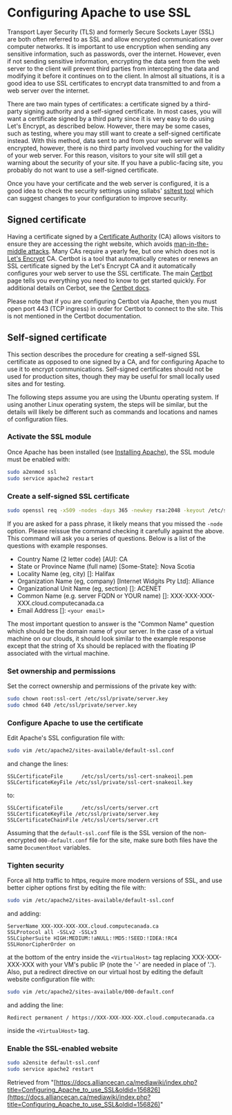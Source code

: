 # Configuring Apache to use SSL

Transport Layer Security (TLS) and formerly Secure Sockets Layer (SSL) are both often referred to as SSL and allow encrypted communications over computer networks. It is important to use encryption when sending any sensitive information, such as passwords, over the internet. However, even if not sending sensitive information, encrypting the data sent from the web server to the client will prevent third parties from intercepting the data and modifying it before it continues on to the client. In almost all situations, it is a good idea to use SSL certificates to encrypt data transmitted to and from a web server over the internet.

There are two main types of certificates: a certificate signed by a third-party signing authority and a self-signed certificate. In most cases, you will want a certificate signed by a third party since it is very easy to do using Let's Encrypt, as described below. However, there may be some cases, such as testing, where you may still want to create a self-signed certificate instead. With this method, data sent to and from your web server will be encrypted, however, there is no third party involved vouching for the validity of your web server. For this reason, visitors to your site will still get a warning about the security of your site. If you have a public-facing site, you probably do not want to use a self-signed certificate.

Once you have your certificate and the web server is configured, it is a good idea to check the security settings using ssllabs' [ssltest tool](https://www.ssllabs.com/ssltest/) which can suggest changes to your configuration to improve security.

## Signed certificate

Having a certificate signed by a [Certificate Authority](https://en.wikipedia.org/wiki/Certificate_authority) (CA) allows visitors to ensure they are accessing the right website, which avoids [man-in-the-middle attacks](https://en.wikipedia.org/wiki/Man-in-the-middle_attack). Many CAs require a yearly fee, but one which does not is [Let's Encrypt](https://letsencrypt.org/) CA. Certbot is a tool that automatically creates or renews an SSL certificate signed by the Let's Encrypt CA and it automatically configures your web server to use the SSL certificate. The main [Certbot](https://certbot.eff.org/) page tells you everything you need to know to get started quickly. For additional details on Cerbot, see the [Certbot docs](https://certbot.eff.org/docs/using.html).

Please note that if you are configuring Certbot via Apache, then you must open port 443 (TCP ingress) in order for Certbot to connect to the site. This is not mentioned in the Certbot documentation.

## Self-signed certificate

This section describes the procedure for creating a self-signed SSL certificate as opposed to one signed by a CA, and for configuring Apache to use it to encrypt communications. Self-signed certificates should not be used for production sites, though they may be useful for small locally used sites and for testing.

The following steps assume you are using the Ubuntu operating system. If using another Linux operating system, the steps will be similar, but the details will likely be different such as commands and locations and names of configuration files.

### Activate the SSL module

Once Apache has been installed (see [Installing Apache](link-to-installing-apache-page)), the SSL module must be enabled with:

```bash
sudo a2enmod ssl
sudo service apache2 restart
```

### Create a self-signed SSL certificate

```bash
sudo openssl req -x509 -nodes -days 365 -newkey rsa:2048 -keyout /etc/ssl/private/server.key -out /etc/ssl/certs/server.crt
```

If you are asked for a pass phrase, it likely means that you missed the `-node` option. Please reissue the command checking it carefully against the above. This command will ask you a series of questions. Below is a list of the questions with example responses.

*   Country Name (2 letter code) [AU]: CA
*   State or Province Name (full name) [Some-State]: Nova Scotia
*   Locality Name (eg, city) []: Halifax
*   Organization Name (eg, company) [Internet Widgits Pty Ltd]: Alliance
*   Organizational Unit Name (eg, section) []: ACENET
*   Common Name (e.g. server FQDN or YOUR name) []: XXX-XXX-XXX-XXX.cloud.computecanada.ca
*   Email Address []: `<your email>`

The most important question to answer is the "Common Name" question which should be the domain name of your server. In the case of a virtual machine on our clouds, it should look similar to the example response except that the string of Xs should be replaced with the floating IP associated with the virtual machine.

### Set ownership and permissions

Set the correct ownership and permissions of the private key with:

```bash
sudo chown root:ssl-cert /etc/ssl/private/server.key
sudo chmod 640 /etc/ssl/private/server.key
```

### Configure Apache to use the certificate

Edit Apache's SSL configuration file with:

```bash
sudo vim /etc/apache2/sites-available/default-ssl.conf
```

and change the lines:

```
SSLCertificateFile      /etc/ssl/certs/ssl-cert-snakeoil.pem
SSLCertificateKeyFile /etc/ssl/private/ssl-cert-snakeoil.key
```

to:

```
SSLCertificateFile      /etc/ssl/certs/server.crt
SSLCertificateKeyFile /etc/ssl/private/server.key
SSLCertificateChainFile /etc/ssl/certs/server.crt
```

Assuming that the `default-ssl.conf` file is the SSL version of the non-encrypted `000-default.conf` file for the site, make sure both files have the same `DocumentRoot` variables.

### Tighten security

Force all http traffic to https, require more modern versions of SSL, and use better cipher options first by editing the file with:

```bash
sudo vim /etc/apache2/sites-available/default-ssl.conf
```

and adding:

```
ServerName XXX-XXX-XXX-XXX.cloud.computecanada.ca
SSLProtocol all -SSLv2 -SSLv3
SSLCipherSuite HIGH:MEDIUM:!aNULL:!MD5:!SEED:!IDEA:!RC4
SSLHonorCipherOrder on
```

at the bottom of the entry inside the `<VirtualHost>` tag replacing XXX-XXX-XXX-XXX with your VM's public IP (note the '-' are needed in place of '.'). Also, put a redirect directive on our virtual host by editing the default website configuration file with:

```bash
sudo vim /etc/apache2/sites-available/000-default.conf
```

and adding the line:

```
Redirect permanent / https://XXX-XXX-XXX-XXX.cloud.computecanada.ca
```

inside the `<VirtualHost>` tag.

### Enable the SSL-enabled website

```bash
sudo a2ensite default-ssl.conf
sudo service apache2 restart
```

Retrieved from "[https://docs.alliancecan.ca/mediawiki/index.php?title=Configuring_Apache_to_use_SSL&oldid=156826](https://docs.alliancecan.ca/mediawiki/index.php?title=Configuring_Apache_to_use_SSL&oldid=156826)"

